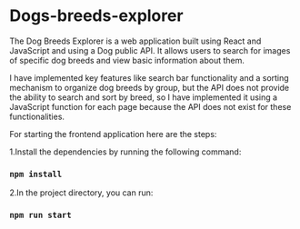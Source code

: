 # Dogs-breeds-explorer

The Dog Breeds Explorer is a web application built using React and JavaScript and using a Dog public API.
It allows users to search for images of specific dog breeds and view basic information about them.

I have implemented key features like search bar functionality and a sorting mechanism to organize dog breeds by group,
but the API does not provide the ability to search and sort by breed, so I have implemented it using a JavaScript function for each page because the API does not exist for these functionalities.

For starting the frontend application here are the steps:

1.Install the dependencies by running the following command:

### `npm install`

2.In the project directory, you can run:

### `npm run start`
